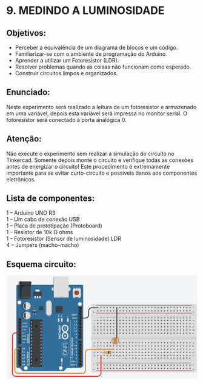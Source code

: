 # 9. MEDINDO A LUMINOSIDADE
## Objetivos:
- Perceber a equivalência de um diagrama de blocos e um código.
- Familiarizar-se com o ambiente de programação do Arduino.
- Aprender a utilizar um Fotoresistor (LDR).
- Resolver problemas quando as coisas não funcionam como esperado.
- Construir circuitos limpos e organizados.

## Enunciado:
Neste experimento será realizado a leitura de um fotoresistor e armazenado em uma variável, depois esta 
variável será impressa no monitor serial. O fotoresistor será conectado à porta analógica 0. 

## Atenção: 
Não execute o experimento sem realizar a simulação do circuito no Tinkercad. Somente depois 
monte o circuito e verifique todas as conexões antes de energizar o circuito! Este procedimento é 
extremamente importante para se evitar curto-circuito e possíveis danos aos componentes eletrônicos.

## Lista de componentes:
1 – Arduíno UNO R3<br>
1 – Um cabo de conexão USB<br>
1 – Placa de prototipação (Protoboard)<br>
1 – Resistor de 10k Ω ohms<br>
1 – Fotoresistor (Sensor de luminosidade) LDR<br>
4 – Jumpers (macho-macho)

## Esquema circuito:
![](/imagens-tinkercad/ex9.png)